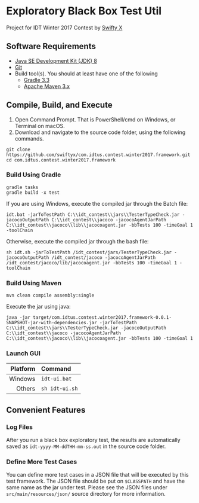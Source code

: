# Exploratory Black Box Test Util 
Project for IDT Winter 2017 Contest by [Swifty X](https://github.com/swiftyx)

## Software Requirements
- [Java SE Development Kit (JDK) 8](http://www.oracle.com/technetwork/java/javase/downloads/index.html)
- [Git](https://git-scm.com/)
- Build tool(s). You should at least have one of the following
  - [Gradle 3.3](https://gradle.org/install)
  - [Apache Maven 3.x](http://maven.apache.org/)

## Compile, Build, and Execute
1. Open Command Prompt. That is PowerShell/cmd on Windows, or Terminal on macOS.
2. Download and navigate to the source code folder, using the following commands.
```
git clone https://github.com/swiftyx/com.idtus.contest.winter2017.framework.git
cd com.idtus.contest.winter2017.framework
```

### Build Using Gradle
```
gradle tasks
gradle build -x test
```
If you are using Windows, execute the compiled jar through the Batch file: 
```
idt.bat -jarToTestPath C:\\idt_contest\\jars\\TesterTypeCheck.jar -jacocoOutputPath C:\\idt_contest\\jacoco -jacocoAgentJarPath C:\\idt_contest\\jacoco\\lib\\jacocoagent.jar -bbTests 100 -timeGoal 1 -toolChain
```
Otherwise, execute the compiled jar through the bash file: 
```
sh idt.sh -jarToTestPath /idt_contest/jars/TesterTypeCheck.jar -jacocoOutputPath /idt_contest/jacoco -jacocoAgentJarPath /idt_contest/jacoco/lib/jacocoagent.jar -bbTests 100 -timeGoal 1 -toolChain
```

### Build Using Maven
```
mvn clean compile assembly:single
```
Execute the jar using java: 
```
java -jar target/com.idtus.contest.winter2017.framework-0.0.1-SNAPSHOT-jar-with-dependencies.jar -jarToTestPath C:\\idt_contest\\jars\\TesterTypeCheck.jar -jacocoOutputPath C:\\idt_contest\\jacoco -jacocoAgentJarPath C:\\idt_contest\\jacoco\\lib\\jacocoagent.jar -bbTests 100 -timeGoal 1
```

### Launch GUI
|Platform|Command|
|---:|:---|
|Windows|`idt-ui.bat`|
|Others|`sh idt-ui.sh`|

## Convenient Features
### Log Files
After you run a black box exploratory test, the results are automatically saved as `idt-yyyy-MM-ddTHH-mm-ss.out` in the source code folder.

### Define More Test Cases
You can define more test cases in a JSON file that will be executed by this test framework. The JSON file should be put on `$CLASSPATH` and have the same name as the jar under test. Please see the JSON files under `src/main/resources/json/` source directory for more information.
